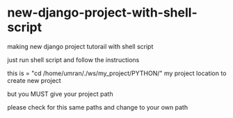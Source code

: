 # new-django-project-with-shell-script
making new django project tutorail with shell script



just run shell script and follow the instructions 


this is = "cd /home/umran/./ws/my_project/PYTHON/" my project location to create new project 

but you MUST give your project path


please check for this same paths and change to your own path

